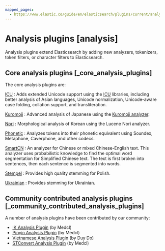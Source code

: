 ```yaml
---
mapped_pages:
  - https://www.elastic.co/guide/en/elasticsearch/plugins/current/analysis.html
---
```


# Analysis plugins [analysis]

Analysis plugins extend Elasticsearch by adding new analyzers, tokenizers, token filters, or character filters to Elasticsearch.


## Core analysis plugins [_core_analysis_plugins]

The core analysis plugins are:

[ICU](/reference/elasticsearch-plugins/analysis-icu.md)
:   Adds extended Unicode support using the [ICU](http://site.icu-project.org/) libraries, including better analysis of Asian languages, Unicode normalization, Unicode-aware case folding, collation support, and transliteration.

[Kuromoji](/reference/elasticsearch-plugins/analysis-kuromoji.md)
:   Advanced analysis of Japanese using the [Kuromoji analyzer](https://www.atilika.org/).

[Nori](/reference/elasticsearch-plugins/analysis-nori.md)
:   Morphological analysis of Korean using the Lucene Nori analyzer.

[Phonetic](/reference/elasticsearch-plugins/analysis-phonetic.md)
:   Analyzes tokens into their phonetic equivalent using Soundex, Metaphone, Caverphone, and other codecs.

[SmartCN](/reference/elasticsearch-plugins/analysis-smartcn.md)
:   An analyzer for Chinese or mixed Chinese-English text. This analyzer uses probabilistic knowledge to find the optimal word segmentation for Simplified Chinese text. The text is first broken into sentences, then each sentence is segmented into words.

[Stempel](/reference/elasticsearch-plugins/analysis-stempel.md)
:   Provides high quality stemming for Polish.

[Ukrainian](/reference/elasticsearch-plugins/analysis-ukrainian.md)
:   Provides stemming for Ukrainian.


## Community contributed analysis plugins [_community_contributed_analysis_plugins]

A number of analysis plugins have been contributed by our community:

* [IK Analysis Plugin](https://github.com/medcl/elasticsearch-analysis-ik) (by Medcl)
* [Pinyin Analysis Plugin](https://github.com/medcl/elasticsearch-analysis-pinyin) (by Medcl)
* [Vietnamese Analysis Plugin](https://github.com/duydo/elasticsearch-analysis-vietnamese) (by Duy Do)
* [STConvert Analysis Plugin](https://github.com/medcl/elasticsearch-analysis-stconvert) (by Medcl)








